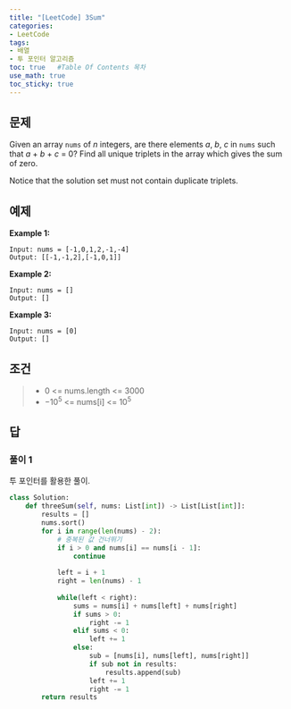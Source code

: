```yaml
---
title: "[LeetCode] 3Sum"
categories: 
- LeetCode
tags:
- 배열
- 투 포인터 알고리즘
toc: true   #Table Of Contents 목차 
use_math: true
toc_sticky: true
---
```


## 문제

Given an array `nums` of *n* integers, are there elements *a*, *b*, *c* in `nums` such that *a* + *b* + *c* = 0? Find all unique triplets in the array which gives the sum of zero.

Notice that the solution set must not contain duplicate triplets.

## 예제

**Example 1:**

```
Input: nums = [-1,0,1,2,-1,-4]
Output: [[-1,-1,2],[-1,0,1]]
```

**Example 2:**

```
Input: nums = []
Output: []
```

**Example 3:**

```
Input: nums = [0]
Output: []
```

## 조건

> - 0 <= nums.length <= 3000
> - $-10^5$ <= nums[i] <= $10^5$

## 답 

### 풀이 1

투 포인터를 활용한 풀이.

```python
class Solution:
    def threeSum(self, nums: List[int]) -> List[List[int]]:
        results = []
        nums.sort()
        for i in range(len(nums) - 2):
            # 중복된 값 건너뛰기
            if i > 0 and nums[i] == nums[i - 1]:
                continue
            
            left = i + 1
            right = len(nums) - 1
            
            while(left < right):
                sums = nums[i] + nums[left] + nums[right]
                if sums > 0:
                    right -= 1
                elif sums < 0:
                    left += 1
                else:
                    sub = [nums[i], nums[left], nums[right]]
                    if sub not in results:
                        results.append(sub)
                    left += 1
                    right -= 1
        return results
```



